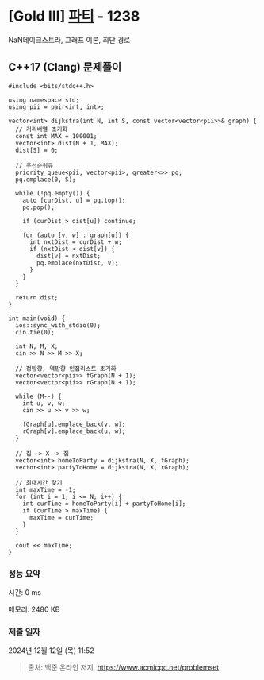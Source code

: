 # [Gold III] [파티](https://www.acmicpc.net/problem/1238) - 1238 

NaN데이크스트라, 그래프 이론, 최단 경로

## C++17 (Clang) 문제풀이

```C++17 (Clang)
#include <bits/stdc++.h>

using namespace std;
using pii = pair<int, int>;

vector<int> dijkstra(int N, int S, const vector<vector<pii>>& graph) {
  // 거리배열 초기화
  const int MAX = 100001;
  vector<int> dist(N + 1, MAX);
  dist[S] = 0;

  // 우선순위큐
  priority_queue<pii, vector<pii>, greater<>> pq;
  pq.emplace(0, S);

  while (!pq.empty()) {
    auto [curDist, u] = pq.top();
    pq.pop();

    if (curDist > dist[u]) continue;

    for (auto [v, w] : graph[u]) {
      int nxtDist = curDist + w;
      if (nxtDist < dist[v]) {
        dist[v] = nxtDist;
        pq.emplace(nxtDist, v);
      }
    }
  }

  return dist;
}

int main(void) {
  ios::sync_with_stdio(0);
  cin.tie(0);

  int N, M, X;
  cin >> N >> M >> X;

  // 정방향, 역방향 인접리스트 초기화
  vector<vector<pii>> fGraph(N + 1);
  vector<vector<pii>> rGraph(N + 1);

  while (M--) {
    int u, v, w;
    cin >> u >> v >> w;

    fGraph[u].emplace_back(v, w);
    rGraph[v].emplace_back(u, w);
  }

  // 집 -> X -> 집
  vector<int> homeToParty = dijkstra(N, X, fGraph);
  vector<int> partyToHome = dijkstra(N, X, rGraph);

  // 최대시간 찾기
  int maxTime = -1;
  for (int i = 1; i <= N; i++) {
    int curTime = homeToParty[i] + partyToHome[i];
    if (curTime > maxTime) {
      maxTime = curTime;
    }
  }

  cout << maxTime;
}
```

### 성능 요약

시간: 0 ms

메모리: 2480 KB

### 제출 일자

2024년 12월 12일 (목) 11:52

> 출처: 백준 온라인 저지, https://www.acmicpc.net/problemset 

